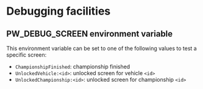# Debugging facilities

## PW_DEBUG_SCREEN environment variable

This environment variable can be set to one of the following values to test a
specific screen:

- `ChampionshipFinished`: championship finished
- `UnlockedVehicle:<id>`: unlocked screen for vehicle `<id>`
- `UnlockedChampionship:<id>`: unlocked screen for championship `<id>`
